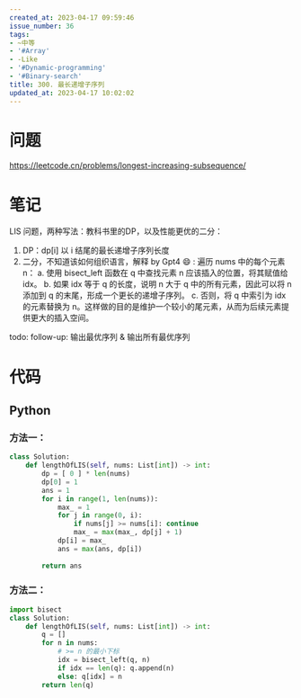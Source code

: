 ```yaml
---
created_at: 2023-04-17 09:59:46
issue_number: 36
tags:
- ~中等
- '#Array'
- -Like
- '#Dynamic-programming'
- '#Binary-search'
title: 300. 最长递增子序列
updated_at: 2023-04-17 10:02:02
---
```


# 问题

https://leetcode.cn/problems/longest-increasing-subsequence/

# 笔记

LIS 问题，两种写法：教科书里的DP，以及性能更优的二分：
1. DP：dp[i] 以 i 结尾的最长递增子序列长度
2. 二分，不知道该如何组织语言，解释 by Gpt4 😄 : 遍历 nums 中的每个元素 n：
  a. 使用 bisect_left 函数在 q 中查找元素 n 应该插入的位置，将其赋值给 idx。
  b. 如果 idx 等于 q 的长度，说明 n 大于 q 中的所有元素，因此可以将 n 添加到 q 的末尾，形成一个更长的递增子序列。
  c. 否则，将 q 中索引为 idx 的元素替换为 n。这样做的目的是维护一个较小的尾元素，从而为后续元素提供更大的插入空间。

todo: follow-up: 输出最优序列 & 输出所有最优序列

# 代码

## Python

### 方法一：

```python
class Solution:
    def lengthOfLIS(self, nums: List[int]) -> int:
        dp = [ 0 ] * len(nums)
        dp[0] = 1 
        ans = 1
        for i in range(1, len(nums)):
            max_ = 1
            for j in range(0, i):
                if nums[j] >= nums[i]: continue
                max_ = max(max_, dp[j] + 1)
            dp[i] = max_
            ans = max(ans, dp[i])
        
        return ans
```

### 方法二：

```python
import bisect
class Solution:
    def lengthOfLIS(self, nums: List[int]) -> int:
        q = []
        for n in nums:
            # >= n 的最小下标
            idx = bisect_left(q, n)
            if idx == len(q): q.append(n)
            else: q[idx] = n
        return len(q)
```